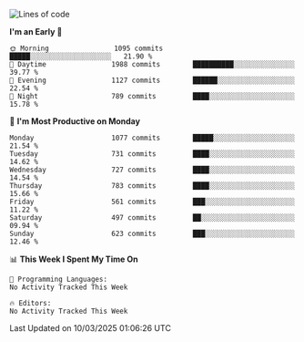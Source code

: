 <!--START_SECTION:waka-->
![Lines of code](https://img.shields.io/badge/From%20Hello%20World%20I%27ve%20Written-40.1%20million%20lines%20of%20code-blue)

**I'm an Early 🐤** 

```text
🌞 Morning                1095 commits        █████░░░░░░░░░░░░░░░░░░░░   21.90 % 
🌆 Daytime                1988 commits        ██████████░░░░░░░░░░░░░░░   39.77 % 
🌃 Evening                1127 commits        ██████░░░░░░░░░░░░░░░░░░░   22.54 % 
🌙 Night                  789 commits         ████░░░░░░░░░░░░░░░░░░░░░   15.78 % 
```
📅 **I'm Most Productive on Monday** 

```text
Monday                   1077 commits        █████░░░░░░░░░░░░░░░░░░░░   21.54 % 
Tuesday                  731 commits         ████░░░░░░░░░░░░░░░░░░░░░   14.62 % 
Wednesday                727 commits         ████░░░░░░░░░░░░░░░░░░░░░   14.54 % 
Thursday                 783 commits         ████░░░░░░░░░░░░░░░░░░░░░   15.66 % 
Friday                   561 commits         ███░░░░░░░░░░░░░░░░░░░░░░   11.22 % 
Saturday                 497 commits         ██░░░░░░░░░░░░░░░░░░░░░░░   09.94 % 
Sunday                   623 commits         ███░░░░░░░░░░░░░░░░░░░░░░   12.46 % 
```


📊 **This Week I Spent My Time On** 

```text
💬 Programming Languages: 
No Activity Tracked This Week

🔥 Editors: 
No Activity Tracked This Week
```


 Last Updated on 10/03/2025 01:06:26 UTC
<!--END_SECTION:waka-->
```
